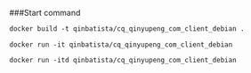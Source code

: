 ###Start command

```dockerfile
docker build -t qinbatista/cq_qinyupeng_com_client_debian .
```

```
docker run -it qinbatista/cq_qinyupeng_com_client_debian
```

```
docker run -itd qinbatista/cq_qinyupeng_com_client_debian
```

